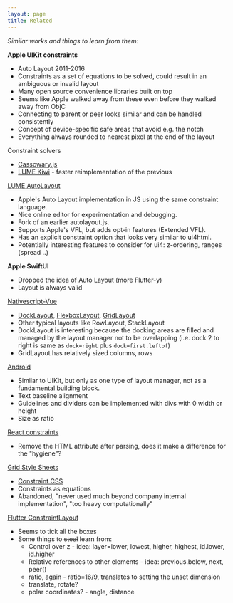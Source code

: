 ```yaml
---
layout: page
title: Related
---
```


_Similar works and things to learn from them:_

**Apple UIKit constraints**
- Auto Layout 2011-2016
- Constraints as a set of equations to be solved, could result in an ambiguous or invalid layout
- Many open source convenience libraries built on top
- Seems like Apple walked away from these even before they walked away from ObjC
- Connecting to parent or peer looks similar and can be handled consistently
- Concept of device-specific safe areas that avoid e.g. the notch
- Everything always rounded to nearest pixel at the end of the layout

Constraint solvers
- [Cassowary.js](https://github.com/slightlyoff/cassowary.js)
- [LUME Kiwi](https://github.com/lume/kiwi) - faster reimplementation of the previous

[LUME AutoLayout](https://github.com/lume/autolayout)
- Apple's Auto Layout implementation in JS using the same constraint language.
- Nice online editor for experimentation and debugging.
- Fork of an earlier autolayout.js.
- Supports Apple's VFL, but adds opt-in features (Extended VFL).
- Has an explicit constraint option that looks very similar to ui4html.
- Potentially interesting features to consider for ui4: z-ordering, ranges (spread ..)

**Apple SwiftUI**
- Dropped the idea of Auto Layout (more Flutter-y)
- Layout is always valid
  
[Nativescript-Vue](https://nativescript-vue.org/en/docs/introduction/)
- [DockLayout](https://nativescript-vue.org/en/docs/elements/layouts/dock-layout/),
  [FlexboxLayout](https://nativescript-vue.org/en/docs/elements/layouts/flexbox-layout/),
  [GridLayout](https://nativescript-vue.org/en/docs/elements/layouts/grid-layout/)
- Other typical layouts like RowLayout, StackLayout
- DockLayout is interesting because the docking areas are filled and managed by the
  layout manager not to be overlapping (i.e. dock 2 to right is same as `dock=right` plus
  `dock=first.leftof`)
- GridLayout has relatively sized columns, rows

[Android](https://developer.android.com/develop/ui/views/layout/constraint-layout)
- Similar to UIKit, but only as one type of layout manager, not as a fundamental building block.
- Text baseline alignment
- Guidelines and dividers can be implemented with divs with 0 width or height
- Size as ratio

[React constraints](https://github.com/kwameopareasiedu/react-constraint-layout)
- Remove the HTML attribute after parsing, does it make a difference for the "hygiene"?
  
[Grid Style Sheets](https://gss.github.io)
- [Constraint CSS](https://gss.github.io/guides/ccss)
- Constraints as equations
- Abandoned, "never used much beyond company internal implementation", "too heavy computationally"

[Flutter ConstraintLayout](https://github.com/hackware1993/Flutter_ConstraintLayout)
- Seems to tick all the boxes
- Some things to ~~steal~~ learn from:
  - Control over z - idea: layer=lower, lowest, higher, highest, id.lower, id.higher
  - Relative references to other elements - idea: previous.below, next, peer()
  - ratio, again - ratio=16/9, translates to setting the unset dimension
  - translate, rotate?
  - polar coordinates? - angle, distance
